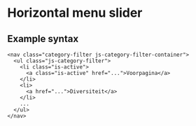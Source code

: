 # Horizontal menu slider

## Example syntax

```
<nav class="category-filter js-category-filter-container">
  <ul class="js-category-filter">
    <li class="is-active">
      <a class="is-active" href="...">Voorpagina</a>
    </li>
    <li>
      <a href="...">Diversiteit</a>
    </li>
    ...
  </ul>
</nav>
```
